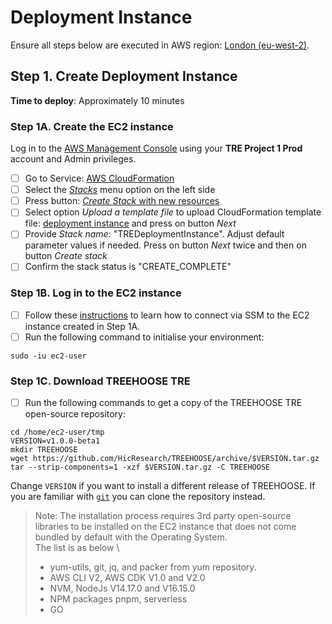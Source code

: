 # Deployment Instance

Ensure all steps below are executed in AWS region:
[London (eu-west-2)](https://eu-west-2.console.aws.amazon.com/).

## Step 1. Create Deployment Instance

**Time to deploy**: Approximately 10 minutes

### Step 1A. Create the EC2 instance

Log in to the [AWS Management Console](https://console.aws.amazon.com/) using your **TRE Project 1 Prod**
account and Admin privileges.

- [ ] Go to Service: [AWS CloudFormation](https://eu-west-2.console.aws.amazon.com/cloudformation/home?region=eu-west-2#/)
- [ ] Select the [_Stacks_](https://eu-west-2.console.aws.amazon.com/cloudformation/home?region=eu-west-2#/stacks)
      menu option on the left side
- [ ] Press button: [_Create Stack_ with new resources](https://eu-west-2.console.aws.amazon.com/cloudformation/home?region=eu-west-2#/stacks/create/template)
- [ ] Select option _Upload a template file_ to upload CloudFormation template file:
      [deployment instance](../../src/deployment/DeploymentInstance-Cfn.yaml) and press on button _Next_
- [ ] Provide _Stack name_: "TREDeploymentInstance". Adjust default parameter values if needed.
      Press on button _Next_ twice and then on button _Create stack_
- [ ] Confirm the stack status is "CREATE_COMPLETE"

### Step 1B. Log in to the EC2 instance

- [ ] Follow these [instructions](https://docs.aws.amazon.com/AWSEC2/latest/UserGuide/session-manager.html)
      to learn how to connect via SSM to the EC2 instance created in Step 1A.
- [ ] Run the following command to initialise your environment:

```shell
sudo -iu ec2-user
```

### Step 1C. Download TREEHOOSE TRE

- [ ] Run the following commands to get a copy of the TREEHOOSE TRE open-source repository:

```shell
cd /home/ec2-user/tmp
VERSION=v1.0.0-beta1
mkdir TREEHOOSE
wget https://github.com/HicResearch/TREEHOOSE/archive/$VERSION.tar.gz
tar --strip-components=1 -xzf $VERSION.tar.gz -C TREEHOOSE
```

Change `VERSION` if you want to install a different release of TREEHOOSE.
If you are familiar with [`git`](https://git-scm.com/) you can clone the repository instead.

> Note: The installation process requires 3rd party
> open-source libraries to be installed on the
> EC2 instance that does not come bundled by default
> with the Operating System. \
> The list is as below \
>
> - yum-utils, git, jq, and packer from yum repository.
> - AWS CLI V2, AWS CDK V1.0 and V2.0
> - NVM, NodeJs V14.17.0 and V16.15.0
> - NPM packages pnpm, serverless
> - GO
